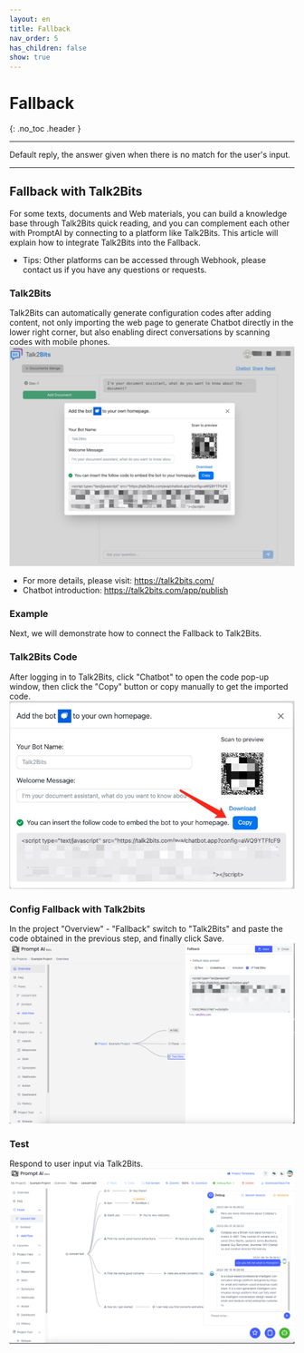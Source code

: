 ```yaml
---
layout: en
title: Fallback
nav_order: 5
has_children: false
show: true
---
```


# Fallback
{: .no_toc .header }

----
Default reply, the answer given when there is no match for the user's input.

---

## Fallback with Talk2Bits

For some texts, documents and Web materials, you can build a knowledge base through Talk2Bits quick reading, and you can complement each other with PromptAI by connecting to a platform like Talk2Bits.
This article will explain how to integrate Talk2Bits into the Fallback.

* Tips: Other platforms can be accessed through Webhook, please contact us if you have any questions or requests.

### Talk2Bits

Talk2Bits can automatically generate configuration codes after adding content, not only importing the web page to generate Chatbot directly in the lower right corner, but also enabling direct conversations by scanning codes with mobile phones.
![01-defalut-reply.jpg](/assets/images/default_reply/01-default-reply.jpg)

* For more details, please visit: https://talk2bits.com/
* Chatbot introduction: https://talk2bits.com/app/publish

### Example

Next, we will demonstrate how to connect the Fallback to Talk2Bits.

### Talk2Bits Code

After logging in to Talk2Bits, click "Chatbot" to open the code pop-up window, then click the "Copy" button or copy manually to get the imported code.![02-default-reply.jpg](/assets/images/default_reply/02-default-reply.jpg)


### Config Fallback with Talk2bits

In the project "Overview" - "Fallback" switch to "Talk2Bits" and paste the code obtained in the previous step, and finally click Save.
![03-default-reply.jpg](/assets/images/default_reply/03-default-reply.jpg)

### Test

Respond to user input via Talk2Bits.
![04-default-reply.jpg](/assets/images/default_reply/04-default-reply.jpg)
